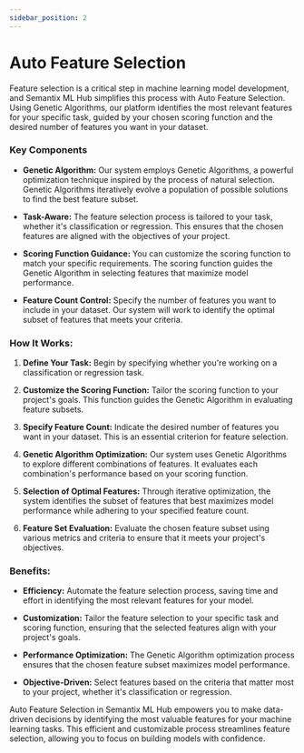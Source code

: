 ```yaml
---
sidebar_position: 2
---
```

# Auto Feature Selection

Feature selection is a critical step in machine learning model development, and Semantix ML Hub simplifies this process with Auto Feature Selection. Using Genetic Algorithms, our platform identifies the most relevant features for your specific task, guided by your chosen scoring function and the desired number of features you want in your dataset.

### Key Components
- **Genetic Algorithm:** Our system employs Genetic Algorithms, a powerful optimization technique inspired by the process of natural selection. Genetic Algorithms iteratively evolve a population of possible solutions to find the best feature subset.

- **Task-Aware:** The feature selection process is tailored to your task, whether it's classification or regression. This ensures that the chosen features are aligned with the objectives of your project.

- **Scoring Function Guidance:** You can customize the scoring function to match your specific requirements. The scoring function guides the Genetic Algorithm in selecting features that maximize model performance.

- **Feature Count Control:** Specify the number of features you want to include in your dataset. Our system will work to identify the optimal subset of features that meets your criteria.

### How It Works:
1. **Define Your Task:** Begin by specifying whether you're working on a classification or regression task.

2. **Customize the Scoring Function:** Tailor the scoring function to your project's goals. This function guides the Genetic Algorithm in evaluating feature subsets.

3. **Specify Feature Count:** Indicate the desired number of features you want in your dataset. This is an essential criterion for feature selection.

4. **Genetic Algorithm Optimization:** Our system uses Genetic Algorithms to explore different combinations of features. It evaluates each combination's performance based on your scoring function.

5. **Selection of Optimal Features:** Through iterative optimization, the system identifies the subset of features that best maximizes model performance while adhering to your specified feature count.

6. **Feature Set Evaluation:** Evaluate the chosen feature subset using various metrics and criteria to ensure that it meets your project's objectives.

### Benefits:

- **Efficiency:** Automate the feature selection process, saving time and effort in identifying the most relevant features for your model.

- **Customization:** Tailor the feature selection to your specific task and scoring function, ensuring that the selected features align with your project's goals.

- **Performance Optimization:** The Genetic Algorithm optimization process ensures that the chosen feature subset maximizes model performance.

- **Objective-Driven:** Select features based on the criteria that matter most to your project, whether it's classification or regression.

Auto Feature Selection in Semantix ML Hub empowers you to make data-driven decisions by identifying the most valuable features for your machine learning tasks. This efficient and customizable process streamlines feature selection, allowing you to focus on building models with confidence.